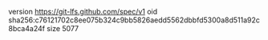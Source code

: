 version https://git-lfs.github.com/spec/v1
oid sha256:c76121702c8ee075b324c9bb5826aedd5562dbbfd5300a8d511a92c8bca4a24f
size 5077
